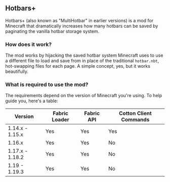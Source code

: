 ## Hotbars+
Hotbars+ (also known as "MultiHotbar" in earlier versions) is a mod for Minecraft that dramatically increases how many hotbars can be saved by paginating the vanilla hotbar storage system.

### How does it work?
The mod works by hijacking the saved hotbar system Minecraft uses to use a different file to load and save from in place of the traditional `hotbar.nbt`, hot-swapping files for each page. A simple concept, yes, but it works beautifully.

### What is required to use the mod?
The requirements depend on the version of Minecraft you're using. To help guide you, here's a table:

| Version         | Fabric Loader | Fabric API | Cotton Client Commands |
|-----------------| ------------- | ---------- | ---------------------- |
| 1.14.x - 1.15.x | Yes           | Yes        | Yes                    |
| 1.16.x          | Yes           | Yes        | No                     |
| 1.17.x - 1.18.2 | Yes           | Yes        | No                     |
| 1.19 - 1.19.3   | Yes           | Yes        | No                     |
